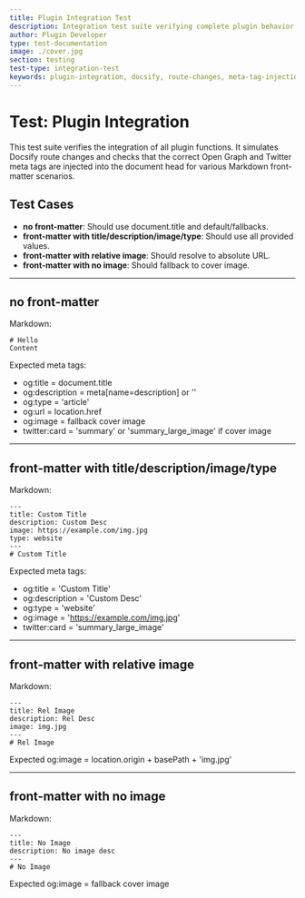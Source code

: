 ```yaml
---
title: Plugin Integration Test
description: Integration test suite verifying complete plugin behavior - simulates Docsify route changes and validates meta tag injection
author: Plugin Developer
type: test-documentation
image: ./cover.jpg
section: testing
test-type: integration-test
keywords: plugin-integration, docsify, route-changes, meta-tag-injection, end-to-end
---
```


# Test: Plugin Integration

This test suite verifies the integration of all plugin functions. It simulates Docsify route changes and checks that the correct Open Graph and Twitter meta tags are injected into the document head for various Markdown front-matter scenarios.

## Test Cases

- **no front-matter**: Should use document.title and default/fallbacks.
- **front-matter with title/description/image/type**: Should use all provided values.
- **front-matter with relative image**: Should resolve to absolute URL.
- **front-matter with no image**: Should fallback to cover image.

---

## no front-matter

Markdown:
```
# Hello
Content
```

Expected meta tags:
- og:title = document.title
- og:description = meta[name=description] or ''
- og:type = 'article'
- og:url = location.href
- og:image = fallback cover image
- twitter:card = 'summary' or 'summary_large_image' if cover image

---

## front-matter with title/description/image/type

Markdown:
```
---
title: Custom Title
description: Custom Desc
image: https://example.com/img.jpg
type: website
---
# Custom Title
```

Expected meta tags:
- og:title = 'Custom Title'
- og:description = 'Custom Desc'
- og:type = 'website'
- og:image = 'https://example.com/img.jpg'
- twitter:card = 'summary_large_image'

---

## front-matter with relative image

Markdown:
```
---
title: Rel Image
description: Rel Desc
image: img.jpg
---
# Rel Image
```

Expected og:image = location.origin + basePath + 'img.jpg'

---

## front-matter with no image

Markdown:
```
---
title: No Image
description: No image desc
---
# No Image
```

Expected og:image = fallback cover image

